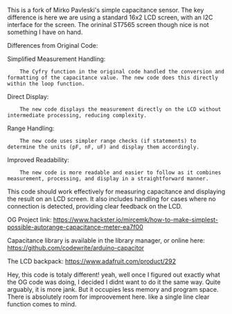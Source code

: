This is a fork of Mirko Pavleski's simple capacitance sensor. 
The key difference is here we are using a standard 16x2 LCD 
screen, with an I2C interface for the screen. The orininal 
ST7565 screen though nice is not something I have on hand.

Differences from Original Code:

Simplified Measurement Handling:

        The Cyfry function in the original code handled the conversion and formatting of the capacitance value. The new code does this directly within the loop function.

Direct Display:

        The new code displays the measurement directly on the LCD without intermediate processing, reducing complexity.

Range Handling:

        The new code uses simpler range checks (if statements) to determine the units (pF, nF, uF) and display them accordingly.

Improved Readability:

        The new code is more readable and easier to follow as it combines measurement, processing, and display in a straightforward manner.


This code should work effectively for measuring capacitance and displaying the result on an LCD screen. It also includes handling for cases where no connection is detected, providing clear feedback on the LCD.


OG Project link:
https://www.hackster.io/mircemk/how-to-make-simplest-possible-autorange-capacitance-meter-ea7f00

Capacitance library is available in the library manager, or online here:
https://github.com/codewrite/arduino-capacitor

The LCD backpack:
https://www.adafruit.com/product/292

Hey, this code is totaly different!
yeah, well once I figured out exactly what the OG code was doing, I decided I didnt want to do it the same way.
Quite arguably, it is more jank. But it occupies less memory and program space. There is absolutely room for improovement here. 
like a single line clear function comes to mind.
